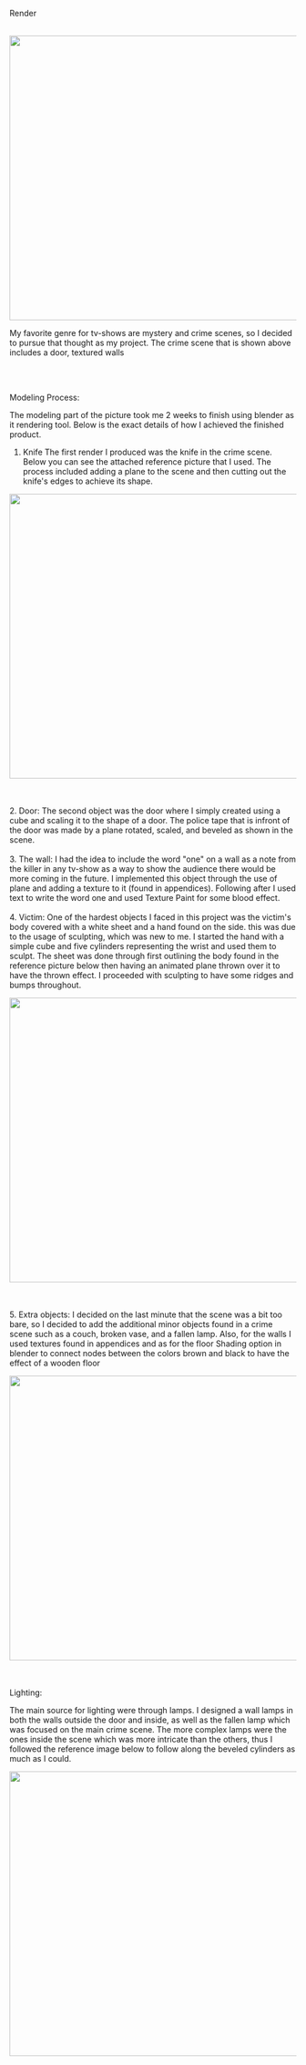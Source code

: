 Render
<br><br>
<p align="center">
  <img src="https://user-images.githubusercontent.com/71798241/201411649-6d8bba6f-a1d5-4a19-a2f2-2fd28cf84096.png" width="800" height="500" />
</p>

My favorite genre for tv-shows are mystery and crime scenes, so I decided to pursue that thought as my project. The crime scene that is shown above includes a door, textured walls 

<br><br>

Modeling Process:
<p>
The modeling part of the picture took me 2 weeks to finish using blender as it rendering tool. Below is the exact details of how I achieved the finished product.
</p>

1. Knife
The first render I produced was the knife in the crime scene. Below you can see the attached reference picture that I used. The process included adding a plane to the scene and then cutting out the knife's edges to achieve its shape.
<p align="center">
  <img src="https://user-images.githubusercontent.com/71798241/201413270-44afbbbc-a3dc-4829-b3b7-7b74cec329bd.JPG" width="800" height="500" />
</p>
<br><br>
2. Door:
The second object was the door where I simply created using a cube and scaling it to the shape of a door. The police tape that is infront of the door was made by a plane rotated, scaled, and beveled as shown in the scene.
<br><br>
3. The wall:
I had the idea to include the word "one" on a wall as a note from the killer in any tv-show as a way to show the audience there would be more coming in the future. I implemented this object through the use of plane and adding a texture to it (found in appendices). Following after I used text to write the word one and used Texture Paint for some blood effect.
<br><br>
4. Victim:
One of the hardest objects I faced in this project was the victim's body covered with a white sheet and a hand found on the side. this was due to the usage of sculpting, which was new to me.
I started the hand with a simple cube and five cylinders representing the wrist and used them to sculpt. The sheet was done through first outlining the body found in the reference picture below then having an animated plane thrown over it to have the thrown effect. I proceeded with sculpting to have some ridges and bumps throughout.
<p align="center">
  <img src="https://user-images.githubusercontent.com/71798241/201414798-1366e4cf-9bbe-4fa3-b13b-2bcc84c4a9f2.jpeg" width="800" height="500" />
</p>
<br><br>
5. Extra objects:
I decided on the last minute that the scene was a bit too bare, so I decided to add the additional minor objects found in a crime scene such as a couch, broken vase, and a fallen lamp. Also, for the walls I used textures found in appendices and as for the floor Shading option in blender to connect nodes between the colors brown and black to have the effect of a wooden floor
<p align="center">
  <img src="https://user-images.githubusercontent.com/71798241/201416341-36f9bac6-3eb3-4f89-a1be-eeae8f41122f.JPG" width="800" height="500" />
</p>

<br><br>
Lighting:

The main source for lighting were through lamps. I designed a wall lamps in both the walls outside the door and inside, as well as the fallen lamp which was focused on the main crime scene. The more complex lamps were the ones inside the scene which was more intricate than the others, thus I followed the reference image below to follow along the beveled cylinders as much as I could.
<p align="center">
  <img src="https://user-images.githubusercontent.com/71798241/201415632-4f800e37-69ca-4533-ad31-0cf421e58558.png" width="800" height="500" />
</p>


